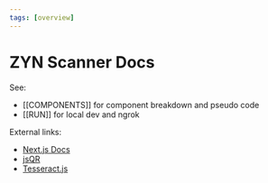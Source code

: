 ```yaml
---
tags: [overview]
---
```


# ZYN Scanner Docs

See:
- [[COMPONENTS]] for component breakdown and pseudo code
- [[RUN]] for local dev and ngrok

External links:
- [Next.js Docs](https://nextjs.org/docs)
- [jsQR](https://www.npmjs.com/package/jsqr)
- [Tesseract.js](https://www.npmjs.com/package/tesseract.js)

